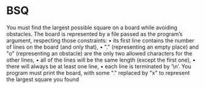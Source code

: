 # BSQ

You must find the largest possible square on a board while avoiding obstacles.
The board is represented by a file passed as the program’s argument, respecting those constraints:
•  its first line contains the number of lines on the board (and only that),
•  "." (representing an empty place) and "o" (representing an obstacle) are the only two allowed characters for the
other lines,
•  all of the lines will be the same length (except the first one),
•  there will always be at least one line,
•  each line is terminated by ’\n’.
You program must print the board, with some "." replaced by "x" to represent the largest square you found
